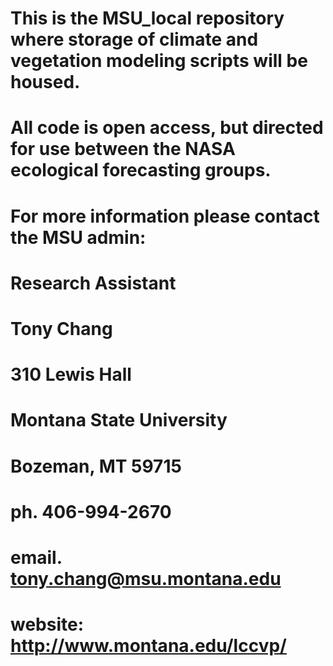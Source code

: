 # This is the MSU_local repository where storage of climate and vegetation modeling scripts will be housed. 

# All code is open access, but directed for use between the NASA ecological forecasting groups. 

# For more information please contact the MSU admin:

# Research Assistant
# Tony Chang
# 310 Lewis Hall
# Montana State University
# Bozeman, MT 59715
# ph. 406-994-2670
# email. tony.chang@msu.montana.edu
# website: http://www.montana.edu/lccvp/
